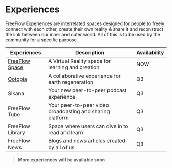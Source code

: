 # Experiences 

<!--![](img/threefold_mgmt.png)-->

FreeFlow Experiences are interrelated spaces designed for people to freely connect with each other, create their own reality & share it and reconstruct the link between our inner and outer world. All of this is to be used by the community for a specific purpose. 

| Experiences   | Description                                                         | Availability |
| ------------- | -------------------------------------------------- | ------------------------------------------------------------------- |
| [FreeFlow Space](freeflow_space) | A Virtual Reality space for learning and creation     | NOW          |
| [Ootopia](ootopia) | A collaborative experience for earth regeneration     | Q3          |
| Sikana | Your new peer-to-peer podcast experience     | Q3          |
| FreeFlow Tube | Your peer-to-peer video broadcasting and sharing platform                | Q3          |
| FreeFlow Library |  Space where users can dive in to read and learn                      | Q3          |
| FreeFlow News | Blogs and news articles created by all of us                             | Q3         |

> **More experiences will be available soon**

